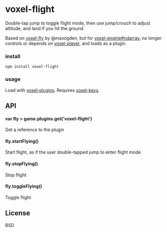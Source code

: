 # voxel-flight

Double-tap jump to toggle flight mode, then use jump/crouch to adjust altitude, and land if you hit the ground

Based on [voxel-fly](https://github.com/maxogden/voxel-fly) by @maxogden,
but for [voxel-engine#ndarray](https://github.com/maxogden/voxel-engine/pull/103),
no longer controls or depends on [voxel-player](https://github.com/substack/voxel-player),
and loads as a plugin.

### install
```
npm install voxel-flight
```

### usage

Load with [voxel-plugins](https://github.com/deathcap/voxel-plugins).
Requires [voxel-keys](https://github.com/deathcap/voxel-keys).

## API

#### var fly = game.plugins.get('voxel-flight')

Get a reference to the plugin

#### fly.startFlying()

Start flight, as if the user double-tapped jump to enter flight mode

#### fly.stopFlying()

Stop flight

#### fly.toggleFlying()

Toggle flight

## License

BSD
